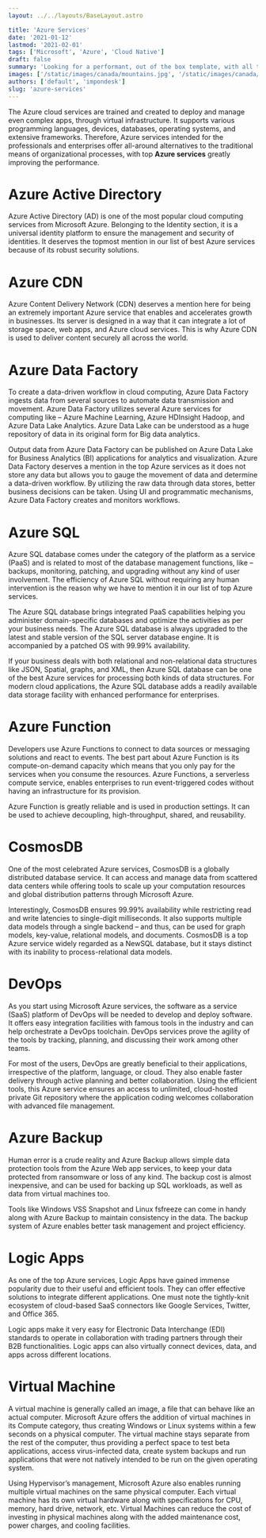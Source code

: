 ```yaml
---
layout: ../../layouts/BaseLayout.astro

title: 'Azure Services'
date: '2021-01-12'
lastmod: '2021-02-01'
tags: ['Microsoft', 'Azure', 'Cloud Native']
draft: false
summary: 'Looking for a performant, out of the box template, with all the best in web technology to support your blogging needs? Checkout the Tailwind Nextjs Starter Blog template.'
images: ['/static/images/canada/mountains.jpg', '/static/images/canada/toronto.jpg']
authors: ['default', 'impondesk']
slug: 'azure-services'
---
```


<main class="max-w-7xl mx-auto">

The Azure cloud services are trained and created to deploy and manage even complex apps, through virtual infrastructure. It supports various programming languages, devices, databases, operating systems, and extensive frameworks. Therefore, Azure services intended for the professionals and enterprises offer all-around alternatives to the traditional means of organizational processes, with top **Azure services** greatly improving the performance.

# Azure Active Directory

Azure Active Directory (AD) is one of the most popular cloud computing services from Microsoft Azure. Belonging to the Identity section, it is a universal identity platform to ensure the management and security of identities. It deserves the topmost mention in our list of best Azure services because of its robust security solutions.

# Azure CDN

Azure Content Delivery Network (CDN) deserves a mention here for being an extremely important Azure service that enables and accelerates growth in businesses. Its server is designed in a way that it can integrate a lot of storage space, web apps, and Azure cloud services. This is why Azure CDN is used to deliver content securely all across the world.

# Azure Data Factory

To create a data-driven workflow in cloud computing, Azure Data Factory ingests data from several sources to automate data transmission and movement. Azure Data Factory utilizes several Azure services for computing like – Azure Machine Learning, Azure HDInsight Hadoop, and Azure Data Lake Analytics. Azure Data Lake can be understood as a huge repository of data in its original form for Big data analytics.

Output data from Azure Data Factory can be published on Azure Data Lake for Business Analytics (BI) applications for analytics and visualization. Azure Data Factory deserves a mention in the top Azure services as it does not store any data but allows you to gauge the movement of data and determine a data-driven workflow. By utilizing the raw data through data stores, better business decisions can be taken. Using UI and programmatic mechanisms, Azure Data Factory creates and monitors workflows.

# Azure SQL

Azure SQL database comes under the category of the platform as a service (PaaS) and is related to most of the database management functions, like – backups, monitoring, patching, and upgrading without any kind of user involvement. The efficiency of Azure SQL without requiring any human intervention is the reason why we have to mention it in our list of top Azure services.

The Azure SQL database brings integrated PaaS capabilities helping you administer domain-specific databases and optimize the activities as per your business needs. The Azure SQL database is always upgraded to the latest and stable version of the SQL server database engine. It is accompanied by a patched OS with 99.99% availability.

If your business deals with both relational and non-relational data structures like JSON, Spatial, graphs, and XML, then Azure SQL database can be one of the best Azure services for processing both kinds of data structures. For modern cloud applications, the Azure SQL database adds a readily available data storage facility with enhanced performance for enterprises.

# Azure Function

Developers use Azure Functions to connect to data sources or messaging solutions and react to events. The best part about Azure Function is its compute-on-demand capacity which means that you only pay for the services when you consume the resources. Azure Functions, a serverless compute service, enables enterprises to run event-triggered codes without having an infrastructure for its provision.

Azure Function is greatly reliable and is used in production settings. It can be used to achieve decoupling, high-throughput, shared, and reusability.

# CosmosDB

One of the most celebrated Azure services, CosmosDB is a globally distributed database service. It can access and manage data from scattered data centers while offering tools to scale up your computation resources and global distribution patterns through Microsoft Azure.

Interestingly, CosmosDB ensures 99.99% availability while restricting read and write latencies to single-digit milliseconds. It also supports multiple data models through a single backend – and thus, can be used for graph models, key-value, relational models, and documents. CosmosDB is a top Azure service widely regarded as a NewSQL database, but it stays distinct with its inability to process-relational data models.


# DevOps

As you start using Microsoft Azure services, the software as a service (SaaS) platform of DevOps will be needed to develop and deploy software. It offers easy integration facilities with famous tools in the industry and can help orchestrate a DevOps toolchain. DevOps services prove the agility of the tools by tracking, planning, and discussing their work among other teams.

For most of the users, DevOps are greatly beneficial to their applications, irrespective of the platform, language, or cloud. They also enable faster delivery through active planning and better collaboration. Using the efficient tools, this Azure service ensures an access to unlimited, cloud-hosted private Git repository where the application coding welcomes collaboration with advanced file management.


# Azure Backup

Human error is a crude reality and Azure Backup allows simple data protection tools from the Azure Web app services, to keep your data protected from ransomware or loss of any kind. The backup cost is almost inexpensive, and can be used for backing up SQL workloads, as well as data from virtual machines too.

Tools like Windows VSS Snapshot and Linux fsfreeze can come in handy along with Azure Backup to maintain consistency in the data. The backup system of Azure enables better task management and project efficiency.


# Logic Apps

As one of the top Azure services, Logic Apps have gained immense popularity due to their useful and efficient tools. They can offer effective solutions to integrate different applications. One must note the tightly-knit ecosystem of cloud-based SaaS connectors like Google Services, Twitter, and Office 365.

Logic apps make it very easy for Electronic Data Interchange (EDI) standards to operate in collaboration with trading partners through their B2B functionalities. Logic apps can also virtually connect devices, data, and apps across different locations.


# Virtual Machine

A virtual machine is generally called an image, a file that can behave like an actual computer. Microsoft Azure offers the addition of virtual machines in its Compute category, thus creating Windows or Linux systems within a few seconds on a physical computer. The virtual machine stays separate from the rest of the computer, thus providing a perfect space to test beta applications, access virus-infected data, create system backups and run applications that were not natively intended to be run on the given operating system.

Using Hypervisor’s management, Microsoft Azure also enables running multiple virtual machines on the same physical computer. Each virtual machine has its own virtual hardware along with specifications for CPU, memory, hard drive, network, etc. Virtual Machines can reduce the cost of investing in physical machines along with the added maintenance cost, power charges, and cooling facilities.


</main>